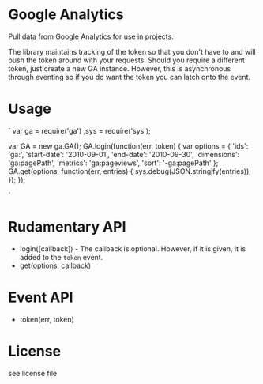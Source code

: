 Google Analytics
============

Pull data from Google Analytics for use in projects.

The library maintains tracking of the token so that you don't have to and will push the token around with your requests. Should you require a different token, just create a new GA instance. However, this is asynchronous through eventing so if you do want the token you can latch onto the event.


Usage
============

`
  var ga = require('ga')
  ,sys = require('sys');

  var GA = new ga.GA();
  GA.login(function(err, token) {
           var options = {
    	     'ids': 'ga:<profileid>',
	     'start-date': '2010-09-01',
	     'end-date': '2010-09-30',
	     'dimensions': 'ga:pagePath',
	     'metrics': 'ga:pageviews',
	     'sort': '-ga:pagePath'
           };
           GA.get(options, function(err, entries) {
                             sys.debug(JSON.stringify(entries));
                           });
         });

`

Rudamentary API
============

* login([callback]) - The callback is optional. However, if it is given, it is added to the `token` event.
* get(options, callback)

Event API
============

* token(err, token)


License
============

see license file